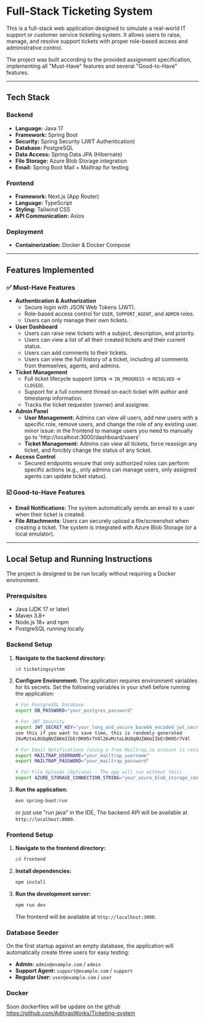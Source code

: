 # Full-Stack Ticketing System

This is a full-stack web application designed to simulate a real-world IT support or customer service ticketing system. It allows users to raise, manage, and resolve support tickets with proper role-based access and administrative control.

The project was built according to the provided assignment specification, implementing all "Must-Have" features and several "Good-to-Have" features.

---

## Tech Stack

### Backend
* **Language:** Java 17
* **Framework:** Spring Boot
* **Security:** Spring Security (JWT Authentication)
* **Database:** PostgreSQL
* **Data Access:** Spring Data JPA (Hibernate)
* **File Storage:** Azure Blob Storage integration
* **Email:** Spring Boot Mail + Mailtrap for testing

### Frontend
* **Framework:** Next.js (App Router)
* **Language:** TypeScript
* **Styling:** Tailwind CSS
* **API Communication:** Axios

### Deployment
* **Containerization:** Docker & Docker Compose

---

## Features Implemented

### ✅ Must-Have Features

* **Authentication & Authorization**
    * Secure login with JSON Web Tokens (JWT).
    * Role-based access control for `USER`, `SUPPORT_AGENT`, and `ADMIN` roles.
    * Users can only manage their own tickets.
* **User Dashboard**
    * Users can raise new tickets with a subject, description, and priority.
    * Users can view a list of all their created tickets and their current status.
    * Users can add comments to their tickets.
    * Users can view the full history of a ticket, including all comments from themselves, agents, and admins.
* **Ticket Management**
    * Full ticket lifecycle support (`OPEN` → `IN_PROGRESS` → `RESOLVED` → `CLOSED`).
    * Support for a full comment thread on each ticket with author and timestamp information.
    * Tracks the ticket requester (owner) and assignee.
* **Admin Panel**
    * **User Management:** Admins can view all users, add new users with a specific role, remove users, and change the role of any existing user.<br>
      minor issue: in the frontend to manage users you need to manually go to 'http://localhost:3000/dashboard/users'
    * **Ticket Management:** Admins can view all tickets, force reassign any ticket, and forcibly change the status of any ticket.
* **Access Control**
    * Secured endpoints ensure that only authorized roles can perform specific actions (e.g., only admins can manage users, only assigned agents can update ticket status).

### ☑️ Good-to-Have Features

* **Email Notifications**: The system automatically sends an email to a user when their ticket is created.
* **File Attachments**: Users can securely upload a file/screenshot when creating a ticket. The system is integrated with Azure Blob Storage (or a local emulator).

---

## Local Setup and Running Instructions

The project is designed to be run locally without requiring a Docker environment.

### Prerequisites
* Java (JDK 17 or later)
* Maven 3.8+
* Node.js 18+ and npm
* PostgreSQL running locally

### Backend Setup

1.  **Navigate to the backend directory:**
    ```bash
    cd ticketingsystem
    ```
2.  **Configure Environment:**
    The application requires environment variables for its secrets. Set the following variables in your shell before running the application:
    ```bash
    # For PostgreSQL Database
    export DB_PASSWORD="your_postgres_password"

    # For JWT Security
    export JWT_SECRET_KEY="your_long_and_secure_base64_encoded_jwt_secret"
    use this if you want to save time, this is randomly generated 
    26vMztoL0UQqNUZAKmIIbErDKH5r7V4l26vMztoL0UQqNUZAKmIIbErDKH5r7V4l
    
    # For Email Notifications (using a free Mailtrap.io account is recommended for testing)
    export MAILTRAP_USERNAME="your_mailtrap_username"
    export MAILTRAP_PASSWORD="your_mailtrap_password"
    
    # For File Uploads (Optional - The app will run without this)
    export AZURE_STORAGE_CONNECTION_STRING="your_azure_blob_storage_connection_string"
    ```
3.  **Run the application:**
    ```bash
    mvn spring-boot:run
    ```
    
    or just use "run java" in the IDE,
    The backend API will be available at `http://localhost:8080`.

### Frontend Setup

1.  **Navigate to the frontend directory:**
    ```bash
    cd frontend
    ```
2.  **Install dependencies:**
    ```bash
    npm install
    ```
3.  **Run the development server:**
    ```bash
    npm run dev
    ```
    The frontend will be available at `http://localhost:3000`.

### Database Seeder

On the first startup against an empty database, the application will automatically create three users for easy testing:
* **Admin:** `admin@example.com` / `admin`
* **Support Agent:** `support@example.com` / `support`
* **Regular User:** `user@example.com` / `user`


### Docker

Soon dockerfiles will be update on the github https://github.com/AdityasWorks/Ticketing-system
